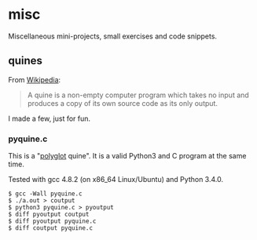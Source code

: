 # misc
Miscellaneous mini-projects, small exercises and code snippets.

## quines
From [Wikipedia](https://en.wikipedia.org/wiki/Quine_%28computing%29):
> A quine is a non-empty computer program which takes no input and produces a copy of its own source code as its only output.

I made a few, just for fun.

### pyquine.c

This is a "[polyglot](https://en.wikipedia.org/wiki/Polyglot_%28computing%29) quine". It is a valid Python3 and C program at the same time.

Tested with gcc 4.8.2 (on x86_64 Linux/Ubuntu) and Python 3.4.0.

```
$ gcc -Wall pyquine.c
$ ./a.out > coutput
$ python3 pyquine.c > pyoutput
$ diff pyoutput coutput 
$ diff pyoutput pyquine.c
$ diff coutput pyquine.c
```
